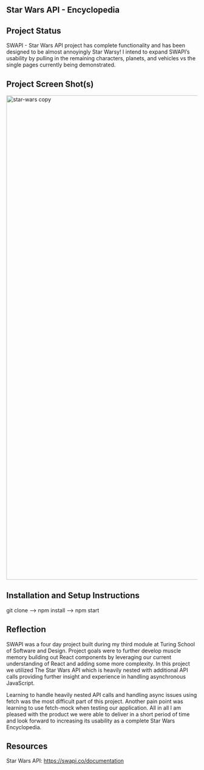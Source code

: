## Star Wars API - Encyclopedia
## Project Status
SWAPI - Star Wars API project has complete functionality and has been designed to be almost annoyingly Star Warsy! I intend to expand SWAPI’s usability by pulling in the remaining characters, planets, and vehicles vs the single pages currently being demonstrated.

## Project Screen Shot(s) 
<img width="1272" alt="star-wars copy" src="https://user-images.githubusercontent.com/25044263/27403160-abadcbc4-5686-11e7-9a25-9abc9db33e9f.png">

## Installation and Setup Instructions
git clone --> npm install --> npm start

## Reflection
SWAPI was a four day project built during my third module at Turing School of Software and Design. Project goals were to further develop muscle memory building out React components by leveraging our current understanding of React and adding some more complexity. In this project we utilized The Star Wars API which is heavily nested with additional API calls providing further insight and experience in handling asynchronous JavaScript.
 
Learning to handle heavily nested API calls and handling async issues using fetch was the most difficult part of this project. Another pain point was learning to use fetch-mock  when testing our application. All in all I am pleased with the product we were able to deliver in a short period of time and look forward to increasing its usability as a complete Star Wars Encyclopedia.

## Resources
  Star Wars API: https://swapi.co/documentation
